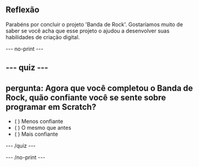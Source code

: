 ## Reflexão

Parabéns por concluir o projeto 'Banda de Rock'. Gostaríamos muito de saber se você acha que esse projeto o ajudou a desenvolver suas habilidades de criação digital.

--- no-print ---

--- quiz ---
---
pergunta: Agora que você completou o Banda de Rock, quão confiante você se sente sobre programar em Scratch?
---

- ( ) Menos confiante
- ( ) O mesmo que antes
- ( ) Mais confiante

--- /quiz ---

--- /no-print ---
